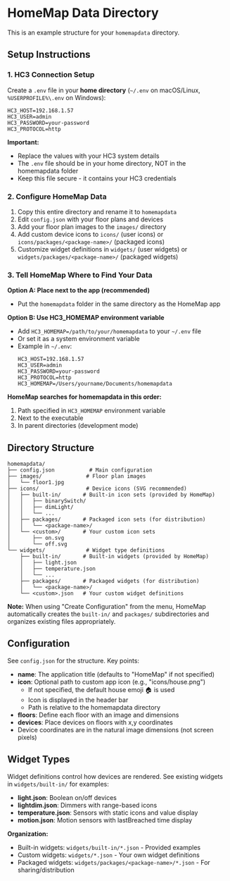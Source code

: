 # HomeMap Data Directory

This is an example structure for your `homemapdata` directory.

## Setup Instructions

### 1. HC3 Connection Setup

Create a `.env` file in your **home directory** (`~/.env` on macOS/Linux, `%USERPROFILE%\.env` on Windows):

```env
HC3_HOST=192.168.1.57
HC3_USER=admin
HC3_PASSWORD=your-password
HC3_PROTOCOL=http
```

**Important:**
- Replace the values with your HC3 system details
- The `.env` file should be in your home directory, NOT in the homemapdata folder
- Keep this file secure - it contains your HC3 credentials

### 2. Configure HomeMap Data

1. Copy this entire directory and rename it to `homemapdata`
2. Edit `config.json` with your floor plans and devices
3. Add your floor plan images to the `images/` directory
4. Add custom device icons to `icons/` (user icons) or `icons/packages/<package-name>/` (packaged icons)
5. Customize widget definitions in `widgets/` (user widgets) or `widgets/packages/<package-name>/` (packaged widgets)

### 3. Tell HomeMap Where to Find Your Data

**Option A: Place next to the app (recommended)**
- Put the `homemapdata` folder in the same directory as the HomeMap app

**Option B: Use HC3_HOMEMAP environment variable**
- Add `HC3_HOMEMAP=/path/to/your/homemapdata` to your `~/.env` file
- Or set it as a system environment variable
- Example in `~/.env`:
  ```env
  HC3_HOST=192.168.1.57
  HC3_USER=admin
  HC3_PASSWORD=your-password
  HC3_PROTOCOL=http
  HC3_HOMEMAP=/Users/yourname/Documents/homemapdata
  ```

**HomeMap searches for homemapdata in this order:**
1. Path specified in `HC3_HOMEMAP` environment variable
2. Next to the executable
3. In parent directories (development mode)

## Directory Structure

```
homemapdata/
├── config.json           # Main configuration
├── images/              # Floor plan images
│   └── floor1.jpg
├── icons/               # Device icons (SVG recommended)
│   ├── built-in/       # Built-in icon sets (provided by HomeMap)
│   │   ├── binarySwitch/
│   │   ├── dimLight/
│   │   └── ...
│   ├── packages/       # Packaged icon sets (for distribution)
│   │   └── <package-name>/
│   └── <custom>/       # Your custom icon sets
│       ├── on.svg
│       └── off.svg
└── widgets/             # Widget type definitions
    ├── built-in/       # Built-in widgets (provided by HomeMap)
    │   ├── light.json
    │   ├── temperature.json
    │   └── ...
    ├── packages/       # Packaged widgets (for distribution)
    │   └── <package-name>/
    └── <custom>.json   # Your custom widget definitions
```

**Note:** When using "Create Configuration" from the menu, HomeMap automatically creates the `built-in/` and `packages/` subdirectories and organizes existing files appropriately.

## Configuration

See `config.json` for the structure. Key points:

- **name**: The application title (defaults to "HomeMap" if not specified)
- **icon**: Optional path to custom app icon (e.g., "icons/house.png")
  - If not specified, the default house emoji 🏠 is used
  - Icon is displayed in the header bar
  - Path is relative to the homemapdata directory
- **floors**: Define each floor with an image and dimensions
- **devices**: Place devices on floors with x,y coordinates
- Device coordinates are in the natural image dimensions (not screen pixels)

## Widget Types

Widget definitions control how devices are rendered. See existing widgets in `widgets/built-in/` for examples:

- **light.json**: Boolean on/off devices
- **lightdim.json**: Dimmers with range-based icons
- **temperature.json**: Sensors with static icons and value display
- **motion.json**: Motion sensors with lastBreached time display

**Organization:**
- Built-in widgets: `widgets/built-in/*.json` - Provided examples
- Custom widgets: `widgets/*.json` - Your own widget definitions
- Packaged widgets: `widgets/packages/<package-name>/*.json` - For sharing/distribution
